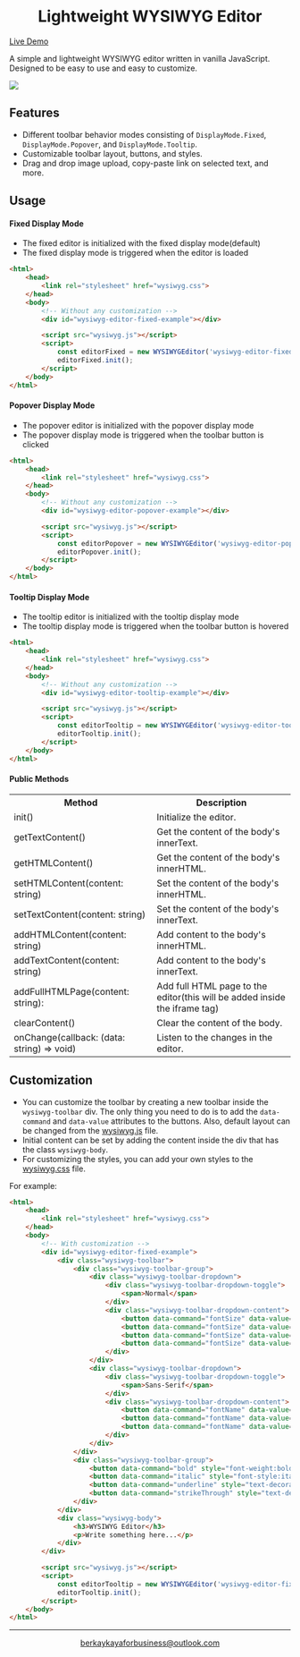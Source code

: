 <h1 align="center">Lightweight WYSIWYG Editor</h1>

<a href="https://bberkay.github.io/lightweight-wysiwyg-editor/">Live Demo</a>

A simple and lightweight WYSIWYG editor written in vanilla JavaScript. Designed to be easy to use and easy to customize.

<img src="https://lh3.googleusercontent.com/fife/ALs6j_FD3S0KXNuITWL0YewP3ByQQozKO1Yl0MM9RqaDUbMFrSQP8XeQhD_YW1e6uBaeCZ6_J7sIUkDdpIEiJpZVhqS4DD5KG6ySKcXAmig8QftjCJXzftduirehAP2-shp6UMmYG5WSARmMOI0KppB_NaoUtmdSfrMJ9FmwPOz2LmfI8Io2vvUIf3WJcWS7qgT3wk2OuJu9tiiZyHk93eHbxmz_b-CUB3QMRBp9YppyE2nObop9ye2YvA1fzWrySPdADfgRkPifO42SG1-fDoji-ra6YWT6PXV5uYjPp4TEcIywFpiTK7caS6k7CBmMuOMkctrFqTn4l7dEwesnWRjbafVWdZOGp91-JzGzEKYqLmJNbIwzYZ0C4MNm0Xh5dRCiWNofiaB4zGyBb-5Cl4A7VTRmgGk2VwRqhKdl_7hAZ_ol4-G89d7EPKxhMN67J20FHn1oAjH1nIzyGsNJMD5iwpLVnaxgC-kBAaaOOyomL-RPsicrGkKGhKGbyMeA_lOn7sViBtO61tJqvoVrgD2WLkUnPhJpQf-TBYtqXbv4MlyADpYtfqL1ESfNuswD9La7zLQj9kxhYieb-l3QGzb0oNAc3yc48Q7qKNJ-jyzJ73FON-CbQtSm7w31zvBpM46wa0SttLCCbS7WXGb7l9EnF2b6kniFvD5ct-ib0bHXuCY3QZCnBPriARY8g0v26A4vdilT_VARgwEauNJvmD1FM_BZQDz84WOfiwo-O1lpwzUViDq-IzJ-5voJsMB7dg3immRqUvaCoS8A41TtJ5lthlTCw0mBAUzQjR9RM52fSVSDJ53YQmXt86gsbSfytB_ZDCRMKxZkXspqkr5P6rO0KOhHAI2FXfFiuNyTFZoE9grqDHfkuNLRvGcL-tDKqeRM8xjVHXeuELv3Wmp_YlUFYyrpSO0znWCrHbkTRYz-WjJDS0khDqJjabxZWsIHXiPEDGQXeYqm3rojEc3OSVq7JidmnK7FDJ3KYVrbCJcKzPhNpVMMjb8TxK5HzrRglVtGSCytSM2w6-owwsbllSKQL-ai44etOgp4NbCzkmIK1ZKHiEsq2BDzooAW8c1MIKH-wpOuG9Yz45jS7QbjMnKdYR85G9uUvbZeUz2LqAJfEKye5FPiv1GZHAZHsySFagN_AKXDHweD5uZW33Sh5Kf_6HnuWhxQ-Jhyi3QGZtENDo2eLQbkOFgUQdFF8E4tDpAhsi3uGFTFSUqqKyHmhqtcoh0z0EDCUoO4db2m-U4C9KBv7rxe-mtE8TkAItBmxNMRyGpNjH4rNfM9WPjRmtljNPU9fwyeyZFfV-atQ9ak1h2fM2rxHI1DVrzwEmVTNjG3c1KuUfYKyR_nrq_WBiXewKm2e663cvPUbQYTKh7Vz8XC723-eJNLTwqSZpqOe-TyH6QXVSWSnpgivM1ZdiFyo63CqnfV-Z_JZktfIDDnloqgx3noYM_MwjsQZy5VzmC9y60xolrVLlchfxT95_A2DV50nfxV-GA2u9exxbAlpBJeF4NVfVEKEFp8dffuIqSTCffzux9AjsRYiwoIyxGYWwV-_DFwFVXg4FYJ4cIQ7Pq8lsQ8UeedgqTMuamGt3-pA35wfRzVPgtKnQw8=w1280-h937">

## Features

- Different toolbar behavior modes consisting of `DisplayMode.Fixed`, `DisplayMode.Popover`, and `DisplayMode.Tooltip`.
- Customizable toolbar layout, buttons, and styles.
- Drag and drop image upload, copy-paste link on selected text, and more.

## Usage

#### Fixed Display Mode

- The fixed editor is initialized with the fixed display mode(default)
- The fixed display mode is triggered when the editor is loaded

```html
<html>
    <head>
        <link rel="stylesheet" href="wysiwyg.css">
    </head>
    <body>
        <!-- Without any customization -->
        <div id="wysiwyg-editor-fixed-example"></div>

        <script src="wysiwyg.js"></script>
        <script>
            const editorFixed = new WYSIWYGEditor('wysiwyg-editor-fixed-example');
            editorFixed.init();
        </script>
    </body>
</html>
```

#### Popover Display Mode

- The popover editor is initialized with the popover display mode
- The popover display mode is triggered when the toolbar button is clicked

```html
<html>
    <head>
        <link rel="stylesheet" href="wysiwyg.css">
    </head>
    <body>
        <!-- Without any customization -->
        <div id="wysiwyg-editor-popover-example"></div>

        <script src="wysiwyg.js"></script>
        <script>
            const editorPopover = new WYSIWYGEditor('wysiwyg-editor-popover-example', { displayMode: DisplayMode.Popover });
            editorPopover.init();
        </script>
    </body>
</html>
```

#### Tooltip Display Mode

- The tooltip editor is initialized with the tooltip display mode
- The tooltip display mode is triggered when the toolbar button is hovered

```html
<html>
    <head>
        <link rel="stylesheet" href="wysiwyg.css">
    </head>
    <body>
        <!-- Without any customization -->
        <div id="wysiwyg-editor-tooltip-example"></div>

        <script src="wysiwyg.js"></script>
        <script>
            const editorTooltip = new WYSIWYGEditor('wysiwyg-editor-tooltip-example', { displayMode: DisplayMode.Tooltip });
            editorTooltip.init();
        </script>
    </body>
</html>
```

#### Public Methods
<table>
    <tr>
        <th>Method</th>
        <th>Description</th>
    </tr>
    <tr>
        <td>init()</td>
        <td>Initialize the editor.</td>
    </tr>
    <tr>
        <td>getTextContent()</td>
        <td>Get the content of the body's innerText.</td>
    </tr>
    <tr>
        <td>getHTMLContent()</td>
        <td>Get the content of the body's innerHTML.</td>
    </tr>
    <tr>
        <td>setHTMLContent(content: string)</td>
        <td>Set the content of the body's innerHTML.</td>
    </tr>
    <tr>
        <td>setTextContent(content: string)</td>
        <td>Set the content of the body's innerText.</td>
    </tr>
    <tr>
        <td>addHTMLContent(content: string)</td>
        <td>Add content to the body's innerHTML.</td>
    </tr>
    <tr>
        <td>addTextContent(content: string)</td>
        <td>Add content to the body's innerText.</td>
    </tr>
    <tr>
        <td>addFullHTMLPage(content: string):</td>
        <td>Add full HTML page to the editor(this will be added inside the iframe tag)</td>
    </tr>
    <tr>
        <td>clearContent()</td>
        <td>Clear the content of the body.</td>
    </tr>
    <tr>
        <td>onChange(callback: (data: string) => void)</td>
        <td>Listen to the changes in the editor.</td>
    </tr>
</table>

## Customization

- You can customize the toolbar by creating a new toolbar inside the `wysiwyg-toolbar`
div. The only thing you need to do is to add the `data-command` and `data-value`
attributes to the buttons. Also, default layout can be changed from the <a href="https://github.com/bberkay/lightweight-wysiwyg-editor/blob/main/src/wysiwyg.js#L103">wysiwyg.js</a> file.
- Initial content can be set by adding the content inside the div that has the class `wysiwyg-body`.
- For customizing the styles, you can add your own styles to the <a href="https://github.com/bberkay/lightweight-wysiwyg-editor/blob/main/src/wysiwyg.css">wysiwyg.css</a> file.

For example:
```html
<html>
    <head>
        <link rel="stylesheet" href="wysiwyg.css">
    </head>
    <body>
        <!-- With customization -->
        <div id="wysiwyg-editor-fixed-example">
            <div class="wysiwyg-toolbar">
                <div class="wysiwyg-toolbar-group">
                    <div class="wysiwyg-toolbar-dropdown">
                        <div class="wysiwyg-toolbar-dropdown-toggle">
                            <span>Normal</span>
                        </div>
                        <div class="wysiwyg-toolbar-dropdown-content">
                            <button data-command="fontSize" data-value="7">Huge</button>
                            <button data-command="fontSize" data-value="5">Large</button>
                            <button data-command="fontSize" data-value="3">Normal</button>
                            <button data-command="fontSize" data-value="1">Small</button>
                        </div>
                    </div>
                    <div class="wysiwyg-toolbar-dropdown">
                        <div class="wysiwyg-toolbar-dropdown-toggle">
                            <span>Sans-Serif</span>
                        </div>
                        <div class="wysiwyg-toolbar-dropdown-content">
                            <button data-command="fontName" data-value="sans-serif" style="font-family:sans-serif;">Sans-Serif</button>
                            <button data-command="fontName" data-value="serif" style="font-family:serif;">Serif</button>
                            <button data-command="fontName" data-value="monospace" style="font-family:monospace;">Monospace</button>
                        </div>
                    </div>
                </div>
                <div class="wysiwyg-toolbar-group">
                    <button data-command="bold" style="font-weight:bold;">B</button>
                    <button data-command="italic" style="font-style:italic;">I</button>
                    <button data-command="underline" style="text-decoration:underline;">U</button>
                    <button data-command="strikeThrough" style="text-decoration:line-through;">S</button>
                </div>
            </div>
            <div class="wysiwyg-body">
                <h3>WYSIWYG Editor</h3>
                <p>Write something here...</p>
            </div>
        </div>

        <script src="wysiwyg.js"></script>
        <script>
            const editorTooltip = new WYSIWYGEditor('wysiwyg-editor-fixed-example', { displayMode: DisplayMode.Fixed });
            editorTooltip.init();
        </script>
    </body>
</html>
```

<hr>
<p align="center"><a href="mailto:berkaykayaforbusiness@outlook.com">berkaykayaforbusiness@outlook.com</a></p>